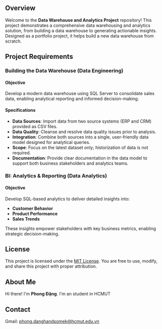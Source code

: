 

## Overview

Welcome to the **Data Warehouse and Analytics Project** repository! This project demonstrates a comprehensive data warehousing and analytics solution, from building a data warehouse to generating actionable insights. Designed as a portfolio project, it helps build a new data warehouse from scratch.

## Project Requirements

### Building the Data Warehouse (Data Engineering)

#### Objective

Develop a modern data warehouse using SQL Server to consolidate sales data, enabling analytical reporting and informed decision-making.

#### Specifications

- **Data Sources**: Import data from two source systems (ERP and CRM) provided as CSV files.
- **Data Quality**: Cleanse and resolve data quality issues prior to analysis.
- **Integration**: Combine both sources into a single, user-friendly data model designed for analytical queries.
- **Scope**: Focus on the latest dataset only; historization of data is not required.
- **Documentation**: Provide clear documentation in the data model to support both business stakeholders and analytics teams.

### BI: Analytics & Reporting (Data Analytics)

#### Objective

Develop SQL-based analytics to deliver detailed insights into:
- **Customer Behavior**
- **Product Performance**
- **Sales Trends**

These insights empower stakeholders with key business metrics, enabling strategic decision-making.

## License

This project is licensed under the [MIT License](LICENSE). You are free to use, modify, and share this project with proper attribution.

## About Me

Hi there! I'm **Phong Đặng**. I'm an student in HCMUT


## Contact
Gmail: phong.danghandsomek@hcmut.edu.vn

